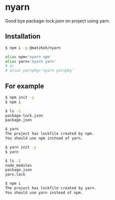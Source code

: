 # nyarn

Good bye package-lock.json on project using yarn.

## Installation

```bash
$ npm i -g @matzkoh/nyarn
```

```bash
alias npm='nyarn npm'
alias yarn='nyarn yarn'
# or
# alias yarnpkg='nyarn yarnpkg'
```

## For example

```bash
$ npm init -y
$ npm i

$ ls -1
package-lock.json
package.json

$ yarn
The project has lockfile created by npm.
You should use npm instead of yarn.
```

```bash
$ yarn init -y
$ yarn

$ ls -1
node_modules
package.json
yarn.lock

$ npm i
The project has lockfile created by yarn.
You should use yarn instead of npm.
```

